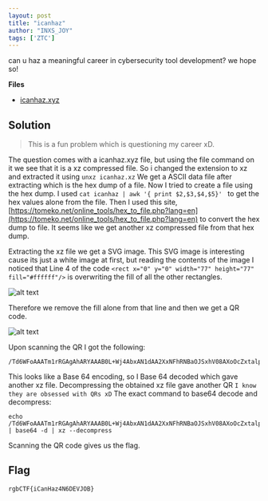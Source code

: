 ```yaml
---
layout: post
title: "icanhaz"
author: "INXS_JOY"
tags: ['ZTC']
---
```


can u haz a meaningful career in cybersecurity tool development? we hope so!

**Files**
- [icanhaz.xyz]({{site.baseurl}}/assets/icanhaz/icanhaz.xyz)

## Solution
>This is a fun problem which is questioning my career xD. 

The question comes with a icanhaz.xyz file, but using the file command on it we see that it is a xz compressed file. So i changed the extension to xz and extracted it using ``` unxz icanhaz.xz ```
We get a ASCII data file after extracting which is the hex dump of a file.
Now I tried to create a file using the hex dump. I used ```cat icanhaz | awk '{ print $2,$3,$4,$5}' ``` to get the hex values alone from the file.
Then I used this site, [https://tomeko.net/online_tools/hex_to_file.php?lang=en](https://tomeko.net/online_tools/hex_to_file.php?lang=en) to convert the hex dump to file. It seems like we get another xz compressed file from that hex dump.

Extracting the xz file we get a SVG image. This SVG image is interesting cause its just a white image at first, but reading the contents of the image I noticed that Line 4 of the code ```<rect x="0" y="0" width="77" height="77" fill="#ffffff"/>``` is overwriting the fill of all the other rectangles. 

![alt text]({{site.baseurl}}/assets/icanhaz/before.svg)

Therefore we remove the fill alone from that line and then we get a QR code.

![alt text]({{site.baseurl}}/assets/icanhaz/after.svg)

Upon scanning the QR I got the following:
```
/Td6WFoAAATm1rRGAgAhARYAAAB0L+Wj4AbxAN1dAA2XxNFhRNBaOJSxhV08AXoOcZxtalpXU+c+q/ppfZc1/t0z3BU/P16F9jAlXbjrzh5cXk/9vLbc+8NQJ8PNawtALEPD17f25zdggODx3xzNLY3SjGTIlX0fbqo6HFkHYkIzOjjUgJcN1KbzGRouW+G8TakjrJ4y5Pk7jv/stqRiV0ICPYxKpnZSEn0aLzQSl46j6H3BBUBhRuGgxue3TXIzw5HGMlchgNBs6SCfHU0SkX4zlSKqOWSyKrJ5JMgwC47en2kI68/tRNQYaYzvGGcWcR/iEgNYO/jHVDVLAAAAADjqmgxrEIjCAAH5AfINAADD+B/oscRn+wIAAAAABFla
```
This looks like a Base 64 encoding, so I Base 64 decoded which gave another xz file. Decompressing the obtained xz file gave another QR ```I know they are obsessed with QRs xD```
The exact command to base64 decode and decompress:
```
echo /Td6WFoAAATm1rRGAgAhARYAAAB0L+Wj4AbxAN1dAA2XxNFhRNBaOJSxhV08AXoOcZxtalpXU+c+q/ppfZc1/t0z3BU/P16F9jAlXbjrzh5cXk/9vLbc+8NQJ8PNawtALEPD17f25zdggODx3xzNLY3SjGTIlX0fbqo6HFkHYkIzOjjUgJcN1KbzGRouW+G8TakjrJ4y5Pk7jv/stqRiV0ICPYxKpnZSEn0aLzQSl46j6H3BBUBhRuGgxue3TXIzw5HGMlchgNBs6SCfHU0SkX4zlSKqOWSyKrJ5JMgwC47en2kI68/tRNQYaYzvGGcWcR/iEgNYO/jHVDVLAAAAADjqmgxrEIjCAAH5AfINAADD+B/oscRn+wIAAAAABFla | base64 -d | xz --decompress
```
Scanning the QR code gives us the flag.

## Flag
```
rgbCTF{iCanHaz4N6DEVJOB}
```
